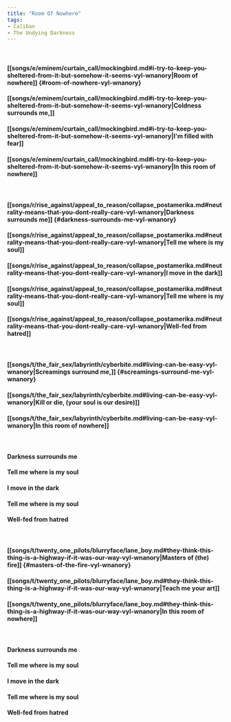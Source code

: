 ```yaml
---
title: "Room Of Nowhere"
tags:
- Caliban
- The Undying Darkness
---
```

&nbsp;
#### [[songs/e/eminem/curtain_call/mockingbird.md#i-try-to-keep-you-sheltered-from-it-but-somehow-it-seems-vyl-wnanory|Room of nowhere]] {#room-of-nowhere-vyl-wnanory}
#### [[songs/e/eminem/curtain_call/mockingbird.md#i-try-to-keep-you-sheltered-from-it-but-somehow-it-seems-vyl-wnanory|Coldness surrounds me,]]
#### [[songs/e/eminem/curtain_call/mockingbird.md#i-try-to-keep-you-sheltered-from-it-but-somehow-it-seems-vyl-wnanory|I'm filled with fear]]
#### [[songs/e/eminem/curtain_call/mockingbird.md#i-try-to-keep-you-sheltered-from-it-but-somehow-it-seems-vyl-wnanory|In this room of nowhere]]
&nbsp;
#### [[songs/r/rise_against/appeal_to_reason/collapse_postamerika.md#neutrality-means-that-you-dont-really-care-vyl-wnanory|Darkness surrounds me]] {#darkness-surrounds-me-vyl-wnanory}
#### [[songs/r/rise_against/appeal_to_reason/collapse_postamerika.md#neutrality-means-that-you-dont-really-care-vyl-wnanory|Tell me where is my soul]]
#### [[songs/r/rise_against/appeal_to_reason/collapse_postamerika.md#neutrality-means-that-you-dont-really-care-vyl-wnanory|I move in the dark]]
#### [[songs/r/rise_against/appeal_to_reason/collapse_postamerika.md#neutrality-means-that-you-dont-really-care-vyl-wnanory|Tell me where is my soul]]
#### [[songs/r/rise_against/appeal_to_reason/collapse_postamerika.md#neutrality-means-that-you-dont-really-care-vyl-wnanory|Well-fed from hatred]]
&nbsp;
#### [[songs/t/the_fair_sex/labyrinth/cyberbite.md#living-can-be-easy-vyl-wnanory|Screamings surround me,]] {#screamings-surround-me-vyl-wnanory}
#### [[songs/t/the_fair_sex/labyrinth/cyberbite.md#living-can-be-easy-vyl-wnanory|Kill or die, (your soul is our desire)]]
#### [[songs/t/the_fair_sex/labyrinth/cyberbite.md#living-can-be-easy-vyl-wnanory|In this room of nowhere]]
&nbsp;
#### Darkness surrounds me
#### Tell me where is my soul
#### I move in the dark
#### Tell me where is my soul
#### Well-fed from hatred
&nbsp;
#### [[songs/t/twenty_one_pilots/blurryface/lane_boy.md#they-think-this-thing-is-a-highway-if-it-was-our-way-vyl-wnanory|Masters of (the) fire]] {#masters-of-the-fire-vyl-wnanory}
#### [[songs/t/twenty_one_pilots/blurryface/lane_boy.md#they-think-this-thing-is-a-highway-if-it-was-our-way-vyl-wnanory|Teach me your art]]
#### [[songs/t/twenty_one_pilots/blurryface/lane_boy.md#they-think-this-thing-is-a-highway-if-it-was-our-way-vyl-wnanory|In this room of nowhere]]
&nbsp;
#### Darkness surrounds me
#### Tell me where is my soul
#### I move in the dark
#### Tell me where is my soul
#### Well-fed from hatred

